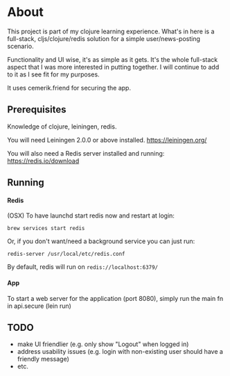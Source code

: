 # About

This project is part of my clojure learning experience.
What's in here is a full-stack, cljs/clojure/redis solution
for a simple user/news-posting scenario.

Functionality and UI wise, it's as simple as it gets.
It's the whole full-stack aspect that I was more interested
in putting together.
I will continue to add to it as I see fit for my purposes.

It uses cemerik.friend for securing the app.

## Prerequisites

Knowledge of clojure, leiningen, redis.

You will need Leiningen 2.0.0 or above installed.
https://leiningen.org/

You will also need a Redis server installed and running:
https://redis.io/download

## Running

#### Redis
(OSX) To have launchd start redis now and restart at login:
 
 `brew services start redis`
 
Or, if you don't want/need a background service you can just run:

  `redis-server /usr/local/etc/redis.conf`
  
By default, redis will run on `redis://localhost:6379/`

#### App
To start a web server for the application (port 8080), simply run the main
fn in api.secure (lein run)

## TODO

- make UI friendlier (e.g. only show "Logout" when logged in)
- address usability issues (e.g. login with non-existing user should have a friendly message)
- etc.